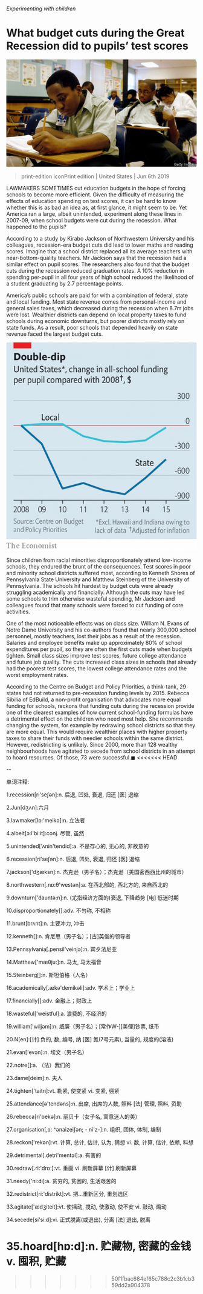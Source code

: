 ###### Experimenting with children

# What budget cuts during the Great Recession did to pupils’ test scores 

![image](images/20190608_usp506.jpg) 

> print-edition iconPrint edition | United States | Jun 6th 2019 

LAWMAKERS SOMETIMES cut education budgets in the hope of forcing schools to become more efficient. Given the difficulty of measuring the effects of education spending on test scores, it can be hard to know whether this is as bad an idea as, at first glance, it might seem to be. Yet America ran a large, albeit unintended, experiment along these lines in 2007-09, when school budgets were cut during the recession. What happened to the pupils? 

According to a study by Kirabo Jackson of Northwestern University and his colleagues, recession-era budget cuts did lead to lower maths and reading scores. Imagine that a school district replaced all its average teachers with near-bottom-quality teachers. Mr Jackson says that the recession had a similar effect on pupil scores. The researchers also found that the budget cuts during the recession reduced graduation rates. A 10% reduction in spending per-pupil in all four years of high school reduced the likelihood of a student graduating by 2.7 percentage points. 

America’s public schools are paid for with a combination of federal, state and local funding. Most state revenue comes from personal-income and general sales taxes, which decreased during the recession when 8.7m jobs were lost. Wealthier districts can depend on local property taxes to fund schools during economic downturns, but poorer districts mostly rely on state funds. As a result, poor schools that depended heavily on state revenue faced the largest budget cuts. 

![image](images/20190608_USC205.png) 

Since children from racial minorities disproportionately attend low-income schools, they endured the brunt of the consequences. Test scores in poor and minority school districts suffered most, according to Kenneth Shores of Pennsylvania State University and Matthew Steinberg of the University of Pennsylvania. The schools hit hardest by budget cuts were already struggling academically and financially. Although the cuts may have led some schools to trim otherwise wasteful spending, Mr Jackson and colleagues found that many schools were forced to cut funding of core activities. 

One of the most noticeable effects was on class size. William N. Evans of Notre Dame University and his co-authors found that nearly 300,000 school personnel, mostly teachers, lost their jobs as a result of the recession. Salaries and employee benefits make up approximately 80% of school expenditures per pupil, so they are often the first cuts made when budgets tighten. Small class sizes improve test scores, future college attendance and future job quality. The cuts increased class sizes in schools that already had the poorest test scores, the lowest college attendance rates and the worst employment rates. 

According to the Centre on Budget and Policy Priorities, a think-tank, 29 states had not returned to pre-recession funding levels by 2015. Rebecca Sibilia of EdBuild, a non-profit organisation that advocates more equal funding for schools, reckons that funding cuts during the recession provide one of the clearest examples of how current school-funding formulas have a detrimental effect on the children who need most help. She recommends changing the system, for example by redrawing school districts so that they are more equal. This would require wealthier places with higher property taxes to share their funds with needier schools within the same district. However, redistricting is unlikely. Since 2000, more than 128 wealthy neighbourhoods have agitated to secede from school districts in an attempt to hoard resources. Of those, 73 were successful.◼ 
<<<<<<< HEAD

-- 

 单词注释:

1.recession[ri'seʃәn]:n. 后退, 凹处, 衰退, 归还 [医] 退缩 

2.Jun[dʒʌn]:六月 

3.lawmaker[lɒ:'meikә]:n. 立法者 

4.albeit[ɔ:l'bi:it]:conj. 尽管, 虽然 

5.unintended['ʌnin'tendid]:a. 不是存心的, 无心的, 非故意的 

6.recession[ri'seʃәn]:n. 后退, 凹处, 衰退, 归还 [医] 退缩 

7.jackson['dʒæksn]:n. 杰克逊（男子名）；杰克逊（美国密西西比州的城市） 

8.northwestern[.nɒ:θ'westәn]:a. 在西北部的, 西北方的, 来自西北的 

9.downturn['dauntә:n]:n. (尤指经济方面的)衰退, 下降趋势 [电] 低迷时期 

10.disproportionately[]:adv. 不匀称, 不相称 

11.brunt[brʌnt]:n. 主要冲力, 冲击 

12.kenneth[]:n. 肯尼思（男子名）；[古]英俊的领导者 

13.Pennsylvania[.pensil'veinjә]:n. 宾夕法尼亚 

14.Matthew['mæθju:]:n. 马太, 马太福音 

15.Steinberg[]:n. 斯坦伯格（人名） 

16.academically[.ækә'demikәli]:adv. 学术上；学业上 

17.financially[]:adv. 金融上；财政上 

18.wasteful['weistful]:a. 浪费的, 不经济的 

19.william['wiljәm]:n. 威廉（男子名）；[常作W-][美俚]钞票, 纸币 

20.N[en]:[计] 负的, 数, 编号, 纳 [医] 氮(7号元素), 当量的, 规度的(溶液) 

21.evan['evən]:n. 埃文（男子名） 

22.notre[]:a. （法）我们的 

23.dame[deim]:n. 夫人 

24.tighten['taitn]:vt. 勒紧, 使变紧 vi. 变紧, 绷紧 

25.attendance[ә'tendәns]:n. 出席, 出席的人数, 照料 [法] 管理, 照料, 资助 

26.rebecca[ri'bekә]:n. 丽贝卡（女子名, 寓意迷人的美） 

27.organisation[,ɔ: ^әnaizeiʃən; - ni'z-]:n. 组织, 团体, 体制, 编制 

28.reckon['rekәn]:vt. 计算, 总计, 估计, 认为, 猜想 vi. 数, 计算, 估计, 依赖, 料想 

29.detrimental[.detri'mentәl]:a. 有害的 

30.redraw[.ri:'drɒ:]:vt. 重画 vi. 刷新屏幕 [计] 刷新屏幕 

31.needy['ni:di]:a. 贫穷的, 贫困的, 生活艰苦的 

32.redistrict[ri:'distrikt]:vt. 把...重新区分, 重划选区 

33.agitate['ædʒiteit]:vt. 使摇动, 搅动, 使激动, 使不安 vi. 鼓动, 煽动 

34.secede[si'si:d]:vi. 正式脱离(或退出), 分离 [法] 退出, 脱离 

35.hoard[hɒ:d]:n. 贮藏物, 密藏的金钱 v. 囤积, 贮藏 
=======
>>>>>>> 50f1fbac684ef65c788c2c3b1cb359dd2a904378

